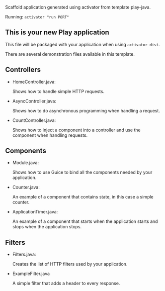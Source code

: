 Scaffold application generated using activator from template play-java.

Running: `activator "run PORT"`


## This is your new Play application


This file will be packaged with your application when using `activator dist`.

There are several demonstration files available in this template.

## Controllers


- HomeController.java:

  Shows how to handle simple HTTP requests.

- AsyncController.java:

  Shows how to do asynchronous programming when handling a request.

- CountController.java:

  Shows how to inject a component into a controller and use the component when
  handling requests.

## Components


- Module.java:

  Shows how to use Guice to bind all the components needed by your application.

- Counter.java:

  An example of a component that contains state, in this case a simple counter.

- ApplicationTimer.java:

  An example of a component that starts when the application starts and stops
  when the application stops.

## Filters


- Filters.java:

  Creates the list of HTTP filters used by your application.

- ExampleFilter.java

  A simple filter that adds a header to every response.